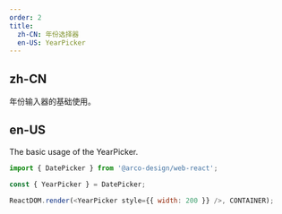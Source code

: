 ```yaml
---
order: 2
title:
  zh-CN: 年份选择器
  en-US: YearPicker
---
```


## zh-CN

年份输入器的基础使用。

## en-US

The basic usage of the YearPicker.

```js
import { DatePicker } from '@arco-design/web-react';

const { YearPicker } = DatePicker;

ReactDOM.render(<YearPicker style={{ width: 200 }} />, CONTAINER);
```
